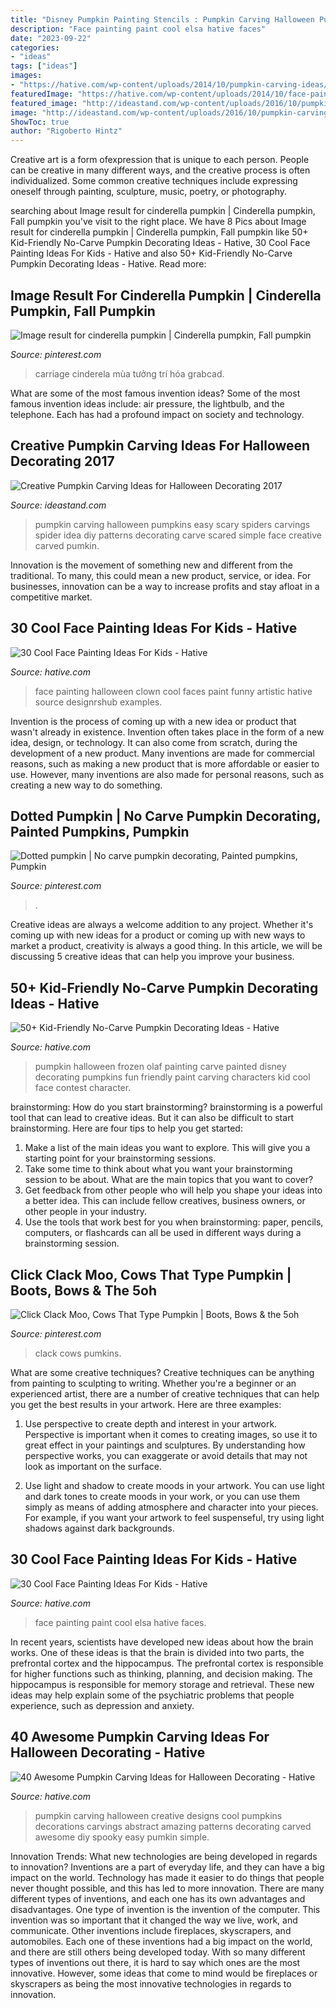 ```yaml
---
title: "Disney Pumpkin Painting Stencils : Pumpkin Carving Halloween Pumpkins Easy Scary Spiders Carvings Spider Idea Diy Patterns Decorating Carve Scared Simple Face Creative Carved Pumkin"
description: "Face painting paint cool elsa hative faces"
date: "2023-09-22"
categories:
- "ideas"
tags: ["ideas"]
images:
- "https://hative.com/wp-content/uploads/2014/10/pumpkin-carving-ideas/19-abstract-pumpkin.jpg"
featuredImage: "https://hative.com/wp-content/uploads/2014/10/face-painting-ideas-for-kids/27-girl-clown.jpg"
featured_image: "http://ideastand.com/wp-content/uploads/2016/10/pumpkin-carving-ideas/18-pumpkin-carving-ideas.jpg"
image: "http://ideastand.com/wp-content/uploads/2016/10/pumpkin-carving-ideas/18-pumpkin-carving-ideas.jpg"
ShowToc: true
author: "Rigoberto Hintz"
---
```



Creative art is a form ofexpression that is unique to each person. People can be creative in many different ways, and the creative process is often individualized. Some common creative techniques include expressing oneself through painting, sculpture, music, poetry, or photography.

	

		
searching about Image result for cinderella pumpkin | Cinderella pumpkin, Fall pumpkin you've visit to the right place. We have 8 Pics about Image result for cinderella pumpkin | Cinderella pumpkin, Fall pumpkin like 50+ Kid-Friendly No-Carve Pumpkin Decorating Ideas - Hative, 30 Cool Face Painting Ideas For Kids - Hative and also 50+ Kid-Friendly No-Carve Pumpkin Decorating Ideas - Hative. Read more:
		
    
## Image Result For Cinderella Pumpkin | Cinderella Pumpkin, Fall Pumpkin

<img loading=lazy src="https://i.pinimg.com/originals/1f/8c/0b/1f8c0baeb5f2cd23b9efd06a6d478957.jpg" onerror="this.onerror=null;this.src='https://tse1.mm.bing.net/th?id=OIP.9NAD3UMDOsx77eXadh1K_AHaEy&amp;pid=15.1';" alt="Image result for cinderella pumpkin | Cinderella pumpkin, Fall pumpkin">

_Source: pinterest.com_

>carriage cinderela mùa tưởng trí hóa grabcad. 

	

What are some of the most famous invention ideas?
Some of the most famous invention ideas include: air pressure, the lightbulb, and the telephone. Each has had a profound impact on society and technology.

    
## Creative Pumpkin Carving Ideas For Halloween Decorating 2017

<img loading=lazy src="http://ideastand.com/wp-content/uploads/2016/10/pumpkin-carving-ideas/18-pumpkin-carving-ideas.jpg" onerror="this.onerror=null;this.src='https://tse4.mm.bing.net/th?id=OIP.HH3hFn91NbSBdGMbtYCr3AHaID&amp;pid=15.1';" alt="Creative Pumpkin Carving Ideas for Halloween Decorating 2017">

_Source: ideastand.com_

>pumpkin carving halloween pumpkins easy scary spiders carvings spider idea diy patterns decorating carve scared simple face creative carved pumkin. 

	

Innovation is the movement of something new and different from the traditional. To many, this could mean a new product, service, or idea. For businesses, innovation can be a way to increase profits and stay afloat in a competitive market.

    
## 30 Cool Face Painting Ideas For Kids - Hative

<img loading=lazy src="https://hative.com/wp-content/uploads/2014/10/face-painting-ideas-for-kids/27-girl-clown.jpg" onerror="this.onerror=null;this.src='https://tse4.mm.bing.net/th?id=OIP.acyPG6HjGUhjH3MIOor1LAHaIF&amp;pid=15.1';" alt="30 Cool Face Painting Ideas For Kids - Hative">

_Source: hative.com_

>face painting halloween clown cool faces paint funny artistic hative source designrshub examples. 

	

Invention is the process of coming up with a new idea or product that wasn't already in existence. Invention often takes place in the form of a new idea, design, or technology. It can also come from scratch, during the development of a new product. Many inventions are made for commercial reasons, such as making a new product that is more affordable or easier to use. However, many inventions are also made for personal reasons, such as creating a new way to do something.

    
## Dotted Pumpkin | No Carve Pumpkin Decorating, Painted Pumpkins, Pumpkin

<img loading=lazy src="https://i.pinimg.com/originals/27/75/13/2775130820e0d7891332cbf7dbc70a85.jpg" onerror="this.onerror=null;this.src='https://tse2.mm.bing.net/th?id=OIP.XzDyriSZUl-WP0flQeAsxAHaLH&amp;pid=15.1';" alt="Dotted pumpkin | No carve pumpkin decorating, Painted pumpkins, Pumpkin">

_Source: pinterest.com_

>. 

	

Creative ideas are always a welcome addition to any project. Whether it's coming up with new ideas for a product or coming up with new ways to market a product, creativity is always a good thing. In this article, we will be discussing 5 creative ideas that can help you improve your business.

    
## 50+ Kid-Friendly No-Carve Pumpkin Decorating Ideas - Hative

<img loading=lazy src="https://hative.com/wp-content/uploads/2016/09/no-carve-pumpkin-kids/13-no-carve-pumpkin-decorating.jpg" onerror="this.onerror=null;this.src='https://tse1.mm.bing.net/th?id=OIP.ag5krL8zLLEEaT02mIlf3QHaJ4&amp;pid=15.1';" alt="50+ Kid-Friendly No-Carve Pumpkin Decorating Ideas - Hative">

_Source: hative.com_

>pumpkin halloween frozen olaf painting carve painted disney decorating pumpkins fun friendly paint carving characters kid cool face contest character. 

	

brainstorming: How do you start brainstorming?
brainstorming is a powerful tool that can lead to creative ideas. But it can also be difficult to start brainstorming. Here are four tips to help you get started: 
1. Make a list of the main ideas you want to explore. This will give you a starting point for your brainstorming sessions.
2. Take some time to think about what you want your brainstorming session to be about. What are the main topics that you want to cover? 
3. Get feedback from other people who will help you shape your ideas into a better idea. This can include fellow creatives, business owners, or other people in your industry. 
4. Use the tools that work best for you when brainstorming: paper, pencils, computers, or flashcards can all be used in different ways during a brainstorming session.

    
## Click Clack Moo, Cows That Type Pumpkin | Boots, Bows &amp; The 5oh

<img loading=lazy src="https://s-media-cache-ak0.pinimg.com/736x/cb/14/38/cb1438d34858b76ddca03549de5837a5.jpg" onerror="this.onerror=null;this.src='https://tse2.mm.bing.net/th?id=OIP.qiO7v0hbn9NfMr5warMZ3AHaFj&amp;pid=15.1';" alt="Click Clack Moo, Cows That Type Pumpkin | Boots, Bows &amp; the 5oh">

_Source: pinterest.com_

>clack cows pumkins. 

	

What are some creative techniques?
Creative techniques can be anything from painting to sculpting to writing. Whether you're a beginner or an experienced artist, there are a number of creative techniques that can help you get the best results in your artwork. Here are three examples:
1. Use perspective to create depth and interest in your artwork. Perspective is important when it comes to creating images, so use it to great effect in your paintings and sculptures. By understanding how perspective works, you can exaggerate or avoid details that may not look as important on the surface.

2. Use light and shadow to create moods in your artwork. You can use light and dark tones to create moods in your work, or you can use them simply as means of adding atmosphere and character into your pieces. For example, if you want your artwork to feel suspenseful, try using light shadows against dark backgrounds.

    
## 30 Cool Face Painting Ideas For Kids - Hative

<img loading=lazy src="https://hative.com/wp-content/uploads/2014/10/face-painting-ideas-for-kids/10-elsa-face-paint.jpg" onerror="this.onerror=null;this.src='https://tse2.mm.bing.net/th?id=OIP.gbmaJxLd1yOyBye_s-upuwHaJ4&amp;pid=15.1';" alt="30 Cool Face Painting Ideas For Kids - Hative">

_Source: hative.com_

>face painting paint cool elsa hative faces. 

	

In recent years, scientists have developed new ideas about how the brain works. One of these ideas is that the brain is divided into two parts, the prefrontal cortex and the hippocampus. The prefrontal cortex is responsible for higher functions such as thinking, planning, and decision making. The hippocampus is responsible for memory storage and retrieval. These new ideas may help explain some of the psychiatric problems that people experience, such as depression and anxiety.

    
## 40 Awesome Pumpkin Carving Ideas For Halloween Decorating - Hative

<img loading=lazy src="https://hative.com/wp-content/uploads/2014/10/pumpkin-carving-ideas/19-abstract-pumpkin.jpg" onerror="this.onerror=null;this.src='https://tse3.mm.bing.net/th?id=OIP.4Qt5VOSelIm1VvZmVvHcnQHaKX&amp;pid=15.1';" alt="40 Awesome Pumpkin Carving Ideas for Halloween Decorating - Hative">

_Source: hative.com_

>pumpkin carving halloween creative designs cool pumpkins decorations carvings abstract amazing patterns decorating carved awesome diy spooky easy pumkin simple. 

	

Innovation Trends: What new technologies are being developed in regards to innovation?
Inventions are a part of everyday life, and they can have a big impact on the world. Technology has made it easier to do things that people never thought possible, and this has led to more innovation. There are many different types of inventions, and each one has its own advantages and disadvantages. One type of invention is the invention of the computer. This invention was so important that it changed the way we live, work, and communicate. Other inventions include fireplaces, skyscrapers, and automobiles. Each one of these inventions had a big impact on the world, and there are still others being developed today. With so many different types of inventions out there, it is hard to say which ones are the most innovative. However, some ideas that come to mind would be fireplaces or skyscrapers as being the most innovative technologies in regards to innovation.

